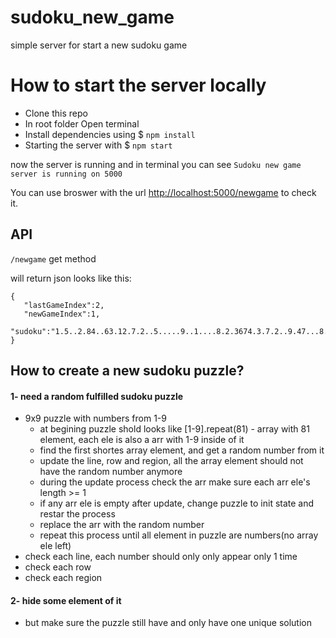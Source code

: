 # sudoku_new_game
simple server for start a new sudoku game

# How to start the server locally

- Clone this repo
- In root folder Open terminal
- Install dependencies using $ `npm install`
- Starting the server with $ `npm start`

now the server is running and in terminal you can see `Sudoku new game server is running on 5000`

You can use broswer with the url [http://localhost:5000/newgame](http://localhost:5000/newgame) to check it.

## API

`/newgame` get method

  will return json looks like this:
  ```
  {
     "lastGameIndex":2,
     "newGameIndex":1,
     "sudoku":"1.5..2.84..63.12.7.2..5.....9..1....8.2.3674.3.7.2..9.47...8..1..16....926914.37."
  }
  ```

  ## How to create a new sudoku puzzle?

  #### 1- need a random fulfilled sudoku puzzle
  - 9x9 puzzle with numbers from 1-9
     - at begining puzzle shold looks like [1-9].repeat(81) - array with 81 element, each ele is also a arr with 1-9 inside of it
     - find the first shortes array element, and get a random number from it
     - update the line, row and region, all the array element should not have the random number anymore
     - during the update process check the arr make sure each arr ele's length >= 1
     - if any arr ele is empty after update, change puzzle to init state and restar the process
     - replace the arr with the random number
     - repeat this process until all element in puzzle are numbers(no array ele left)
  - check each line, each number should only only appear only 1 time
  - check each row
  - check each region
   
  #### 2- hide some element of it
  - but make sure the puzzle still have and only have one unique solution
         